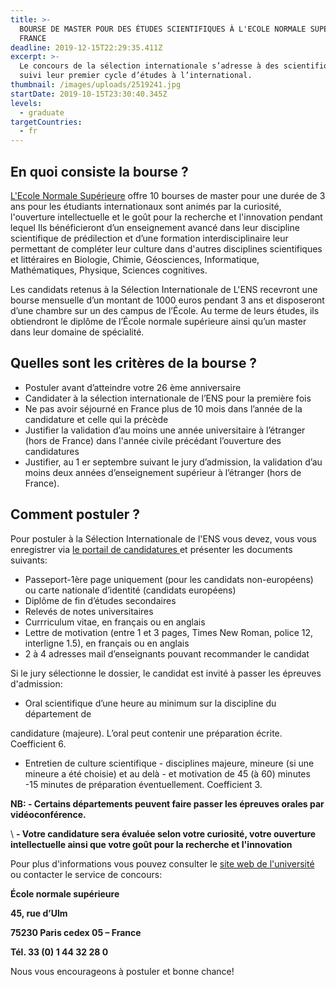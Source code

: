 ```yaml
---
title: >-
  BOURSE DE MASTER POUR DES ÉTUDES SCIENTIFIQUES À L'ECOLE NORMALE SUPÉRIEURE DE
  FRANCE
deadline: 2019-12-15T22:29:35.411Z
excerpt: >-
  Le concours de la sélection internationale s’adresse à des scientifiques ayant
  suivi leur premier cycle d’études à l’international.
thumbnail: /images/uploads/2519241.jpg
startDate: 2019-10-15T23:30:40.345Z
levels:
  - graduate
targetCountries:
  - fr
---
```

## En quoi consiste la bourse ?

[L'Ecole Normale Supérieure](http://www.ens.fr/l-ecole-normale-superieure)  offre 10 bourses de master pour une durée de 3 ans  pour les étudiants internationaux sont animés par la curiosité, l'ouverture intellectuelle et le goût pour la recherche et l'innovation pendant lequel Ils bénéficieront d’un enseignement avancé dans leur discipline scientifique de prédilection et  d’une formation interdisciplinaire leur permettant de compléter leur culture dans d'autres disciplines scientifiques et littéraires en Biologie, Chimie, Géosciences, Informatique, Mathématiques, Physique, Sciences cognitives.

Les candidats retenus à la Sélection Internationale de L'ENS recevront une bourse mensuelle d’un montant de 1000 euros pendant 3 ans et disposeront d’une chambre sur un des campus de l’École. Au terme de leurs études, ils obtiendront le diplôme de l’École normale supérieure ainsi qu’un master dans leur domaine de spécialité.

## Quelles sont les critères de la bourse ?

* Postuler avant d’atteindre votre 26 ème anniversaire
* Candidater à la sélection internationale de l’ENS pour la première fois
* Ne pas avoir séjourné en France plus de 10 mois dans l’année de la candidature et celle qui la précède
* Justifier la validation d’au moins une année universitaire à l’étranger (hors de France) dans l'année civile précédant l’ouverture des candidatures
* Justifier, au 1 er septembre suivant le jury d’admission, la validation d’au moins deux années d’enseignement supérieur à l’étranger (hors de France).

## Comment postuler ?

Pour postuler à la Sélection Internationale de l'ENS vous devez, vous vous enregistrer via [le portail de candidatures ](https://admission.ens.fr/Candidature/s/login/SelfRegister?language=en_US&startURL=%2FCandidature%2Fs%2Fcandidater%3FtrainCode%3DENSSIS)et présenter les documents suivants:

* Passeport-1ère page uniquement (pour les candidats non-européens) ou carte nationale d’identité (candidats européens)
* Diplôme de fin d’études secondaires
* Relevés de notes universitaires
* Currriculum vitae, en français ou en anglais
* Lettre de motivation (entre 1 et 3 pages, Times New Roman, police 12, interligne 1.5), en français ou en anglais
* 2 à 4 adresses mail d’enseignants pouvant recommander le candidat

Si le jury sélectionne le dossier, le candidat est invité à passer les épreuves d'admission:

* Oral scientifique d’une heure au minimum sur la discipline du département de

candidature (majeure). L’oral peut contenir une préparation écrite. Coefficient 6.

* Entretien de culture scientifique - disciplines majeure, mineure (si une mineure a été choisie) et au delà - et
  motivation de 45 (à 60) minutes -15 minutes de préparation éventuellement. Coefficient 3.

**NB: - Certains départements peuvent faire passer les épreuves orales par vidéoconférence.**

\     **\- Votre candidature sera évaluée selon votre curiosité, votre ouverture intellectuelle ainsi que votre  goût pour la recherche et l'innovation**

Pour plus d'informations vous pouvez consulter le [site web de l'université](http://www.ens.fr/une-formation-d-exception/admission-concours/concours-selection-internationale-0) ou contacter le service de concours:

**École normale supérieure**

**45, rue d’Ulm**

**75230 Paris cedex 05 – France**

**Tél. 33 (0) 1 44 32 28 0**

Nous vous encourageons à postuler et bonne chance!
